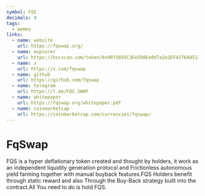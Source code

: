 ```yaml
---
symbol: FQS
decimals: 9
tags:
  - memes
links:
  - name: website
    url: https://fqswap.org/
  - name: explorer
    url: https://bscscan.com/token/0x9075055C3Ee590Ee0d7a2e1EF4376A851369E8E0
  - name: x
    url: https://x.com/fqswap
  - name: github
    url: https://github.com/fqswap
  - name: telegram
    url: https://t.me/FQS_SWAP
  - name: whitepaper
    url: https://fqswap.org/whitepaper.pdf
  - name: coinmarketcap
    url: https://coinmarketcap.com/currencies/fqswap/
---
```


# FqSwap

FQS is a hyper deflationary token created and thought by holders, it work as an independent liquidity generation protocol and Frictionless autonomous yield farming together with manual buyback features.FQS Holders benefit through static reward and also Through the Buy-Back strategy built into the contract.All You need to do is hold FQS.
